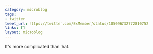 ```yaml
---
category: microblog
tags:
- twitter
tweet_url: https://twitter.com/ExMember/status/185096732772810752
links: []
layout: microblog
---
```

It's more complicated than that.
